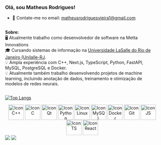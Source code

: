 ### Olá, sou Matheus Rodrigues!

- 💬 Contate-me no email: matheusrodriguesvieira1@gmail.com
  
##

  <b> Sobre: </b><br>
  🖥️ Atualmente trabalho como desenvolvedor de software na Metta Innovations <br>
  🎓 Cursando sistemas de informação na [Universidade LaSalle do Rio de Janeiro (Unilalle-RJ](https://www.unilasalle.edu.br/rj). <br>
  💡 Ampla experiência com C++, Next.js, TypeScript, Python, FastAPI, MySQL, PostgreSQL e Docker. <br>
  💡 Atualmente também trabalho desenvolvendo projetos de machine learning, incluindo anotação de dados, treinamento e otimização de modelos de redes neurais.<br>

##

[![Top Langs](https://github-readme-stats.vercel.app/api/top-langs/?username=matheusrodrivi&hide=Jupyter%20Notebook&layout=compact)](https://github.com/matheusrodrivi/github-readme-stats)
  
  <div align = "center" style="display: inline_block">
    <img align="center" alt="Icon C++" width="50" src="https://cdn.jsdelivr.net/gh/devicons/devicon/icons/cplusplus/cplusplus-original.svg" />
    <img align="center" alt="Icon C" width="50" src="https://cdn.jsdelivr.net/gh/devicons/devicon@latest/icons/c/c-original.svg" />
    <img align="center" alt="Icon Qt" width="50" src="https://cdn.jsdelivr.net/gh/devicons/devicon/icons/qt/qt-original.svg" />
    <img align="center" alt="Icon Python" width="50" src="https://cdn.jsdelivr.net/gh/devicons/devicon@latest/icons/python/python-original.svg" />
    <img align="center" alt="Icon Linux" width="50" src="https://cdn.jsdelivr.net/gh/devicons/devicon/icons/linux/linux-original.svg" />
    <img align="center" alt="Icon MySQL" width="50" src="https://cdn.jsdelivr.net/gh/devicons/devicon/icons/mysql/mysql-original.svg" />
    <img align="center" alt="Icon Docker" width="50" src="https://cdn.jsdelivr.net/gh/devicons/devicon/icons/docker/docker-original.svg" />    
    <img align="center" alt="Icon Git" width="50" src="https://cdn.jsdelivr.net/gh/devicons/devicon/icons/git/git-original.svg" />
    <img align="center" alt="Icon JS" width="50" src="https://cdn.jsdelivr.net/gh/devicons/devicon/icons/javascript/javascript-original.svg" />
    <img align="center" alt="Icon TS" width="50" src="https://cdn.jsdelivr.net/gh/devicons/devicon/icons/typescript/typescript-original.svg" />
    <img align="center" alt="Icon React" width="50" src="https://cdn.jsdelivr.net/gh/devicons/devicon/icons/react/react-original.svg" />  
  </div> 

<div style="display: inline_block"> 
  <a href="https://www.linkedin.com/in/matheusrodrivi/" target="_blank"><img src="https://img.shields.io/badge/LinkedIn-0077B5?style=for-the-badge&logo=linkedin&logoColor=white" target="_blank"></a>
<a href="mailto:matheusvieirarodrigues1@gmail.com" target="_blank"><img src="https://img.shields.io/badge/-Gmail-%23333?style=for-the-badge&logo=gmail&logoColor=white" target="_blank"></a>

